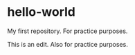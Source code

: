 # hello-world
My first repository. For practice purposes.

This is an edit. Also for practice purposes.
